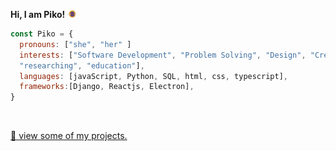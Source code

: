 


<p><strong>Hi, I am Piko! <a href="https://www.youtube.com/channel/UC8NoIbiu78iGMnh_xezgx8A"><img width="3%" alt="Piko Can Fly" src="assets/piko-header.png" /></a></strong></p>

```javascript
const Piko = {
  pronouns: ["she", "her" ]
  interests: ["Software Development", "Problem Solving", "Design", "Creative Coding", 
  "researching", "education"],
  languages: [javaScript, Python, SQL, html, css, typescript],
  frameworks:[Django, Reactjs, Electron],   
}
```


  <br>

<a href="https://maia-mlynczak.onrender.com/" target="_blank">👀 view some of my projects.</a>




